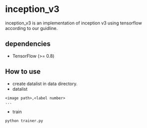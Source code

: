 # inception_v3 #
inception_v3 is an implementation of inception v3 using tensorflow according to our guidline.

## dependencies ##
- TensorFlow (>= 0.8)

## How to use ##
- create datalist in data directory.
- datalist  

```
<image path>,<label number>  
...
```

- train
```
python trainer.py
```